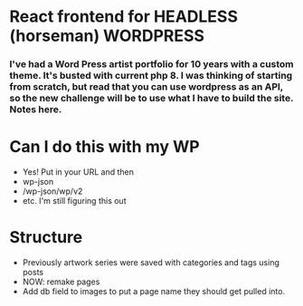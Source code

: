 # React frontend for HEADLESS (horseman) WORDPRESS 
### I've had a Word Press artist portfolio for 10 years with a custom theme. It's busted with current php 8. I was thinking of starting from scratch, but read that you can use wordpress as an API, so the new challenge will be to use what I have to build the site. Notes here. 

# Can I do this with my WP

- Yes! Put in your URL and then   
- wp-json
- /wp-json/wp/v2
- etc. I'm still figuring this out

# Structure

- Previously artwork series were saved with categories and tags using posts
- NOW: remake pages
- Add db field to images to put a page name they should get pulled into. 


